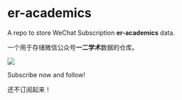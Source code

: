 # er-academics
A repo to store WeChat Subscription **er-academics** data.

一个用于存储微信公众号**一二学术**数据的仓库。

![](http://ww1.sinaimg.cn/large/0081oV7pgy1ggxl5i9ah3j3076076dga.jpg)

Subscribe now and follow! 

还不订阅起来！

